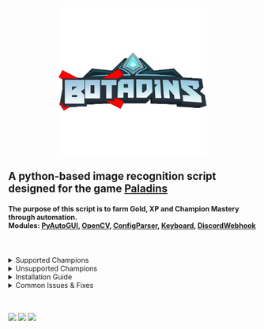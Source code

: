 <html>
   <p align="center">
      <a href="https://github.com/curv3ball/Botadins">
      <img src="https://github.com/curv3ball/Botadins/blob/main/images/logo.png?raw=true" alt="Logo" width="300" height="300">
      </a>
   <h2>
      A python-based image recognition script designed for the game <a href="https://www.paladins.com">Paladins</a>
   </h2>
   <h4>
      The purpose of this script is to farm Gold, XP and Champion Mastery through automation.<br>
      Modules: <a href="https://pypi.org/project/PyAutoGUI/">PyAutoGUI</a>, 
      <a href="https://pypi.org/project/opencv-python/">OpenCV</a>, 
      <a href="https://docs.python.org/3/library/configparser.html#module-configparser">ConfigParser</a>, 
      <a href="https://pypi.org/project/keyboard/">Keyboard</a>, 
      <a href="https://pypi.org/project/discord-webhook/">DiscordWebhook</a> 
      <br> <br> <br>
   </h4>
   <details>
      <summary>Supported Champions</summary>
      <br>
      Androxus, Ash, Barik, Buck, Cassie, Evie, Furia, Grohk, Grover, IO, Jenos, Khan, Kinessa, Lex<br> Lian, Maeve, Makoa, Octavia
      Pip, Ruckus, Saati, Seris, Sha Lin, Terminus, Tiberius, Tyra, VII, Viktor, Vora
   </details>
   <details>
      <summary>Unsupported Champions</summary>
      <br>
      Atlas, Azaan, Betty La Bomba, Bomb King, Corvus, Dredge, Drogoz, Fernando, Imano, Inara, Koga<br> Lillith, Mal'Damba, Moji, Raum
      Rei, Skye, Strix, Talus, Torvald, Vatu, Vivian, Willo, Yagorath, Ying, Zhin
   </details>
   
   <details>
      <summary>Installation Guide</summary>
      <br>
      Download the loader from <a href="https://github.com/curv3ball/Botadins/releases/download/loader/botadins.loader.rar">Here</a> <br>
      Open botadins-loader.exe and click "Check for updates". This will download the latest files<br>
      Open settings.ini and type the champion you want to use (exactly how it is in game)<br>
      Set your discord webhook in settings.ini for script updates *optional*<br>
      Open paladins and set your resolution to 1920x1080, then click Load on the loader
   </details>
   
   <details>
      <summary>Common Issues & Fixes</summary><br>
      <details>
         <summary>Window instantly closing</summary>
         Install python from <a href="https://www.python.org/ftp/python/3.10.7/python-3.10.7-amd64.exe">this link</a></b>
      </details>
      <details>
         <summary>No module named win32api</summary>
         Ppen command prompt, type <b>pip install pypiwin32</b>
      </details>
      <details>
         <summary>Bot idling/Doing nothing</summary>
         Set in-game resolution to 1920x1080 and dont move your mouse while bot is running</b>
      </details>
      <details>
         <summary>Can't stop bot</summary>
         Hold down the delete key on your keyboard for a few seconds, it will close the bot</b>
      </details>
   </details>
   <br><br>
</html>

![](https://img.shields.io/github/downloads/curv3ball/botadins/total?color=blue&logo=download-widget)
![](https://img.shields.io/github/commit-activity/m/curv3ball/botadins?color=blue&label=updates)
![](https://img.shields.io/github/last-commit/curv3ball/botadins?color=blue&label=last%20update)
